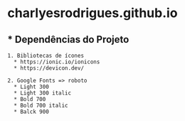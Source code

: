 # charlyesrodrigues.github.io



## * Dependências do Projeto
    
    1. Bibliotecas de ícones
      * https://ionic.io/ionicons
      * https://devicon.dev/

    2. Google Fonts => roboto 
      * Light 300
      * Light 300 italic
      * Bold 700
      * Bold 700 italic
      * Balck 900